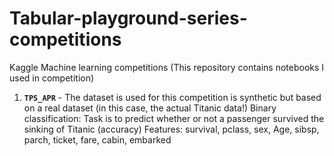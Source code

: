 # Tabular-playground-series-competitions
Kaggle Machine learning competitions 
(This repository contains notebooks I used in competition)

1.	**`TPS_APR`** - The dataset is used for this competition is synthetic but based on a real dataset (in this case, the actual Titanic data!) 
Binary classification: Task is to predict whether or not a passenger survived the sinking of Titanic (accuracy)
Features: survival, pclass, sex, Age, sibsp, parch, ticket, fare, cabin, embarked
